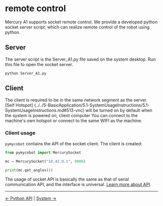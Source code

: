 # remote control

Mercury A1 supports socket remote control. We provide a developed python socket server script, which can realize remote control of the robot using python.

## Server

The server script is the Server_A1.py file saved on the system desktop. Run this file to open the socket server.

```shell
python Server_A1.py
```

## Client


The client is required to be in the same network segment as the server. [Self Hotspot] (../../5-BasicApplication/5.1-SystemUsageInstructions/5.1-SystemUsageInstructions.md#513-vnc) will be turned on by default when the system is powered on, client computer You can connect to the machine's own hotspot or connect to the same WIFI as the machine.

### Client usage

`pymycobot` contains the API of the socket client. The client is created:

```python
from pymycobot import MercurySocket

mc = MercurySocket("10.42.0.1", 9000)

print(mc.get_angles())
```

The usage of socket API is basically the same as that of serial communication API, and the interface is universal. [Learn more about API](./6.1.2-ApplicationBasePython.md)

----
[← Python API](./6.1.2-ApplicationBasePython.md) | [System →](./5.1-SystemUsageInstructions/5.1-SystemUsageInstructions.md)